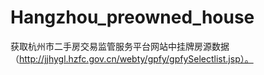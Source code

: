 # Hangzhou_preowned_house
获取杭州市二手房交易监管服务平台网站中挂牌房源数据（http://jjhygl.hzfc.gov.cn/webty/gpfy/gpfySelectlist.jsp）。
